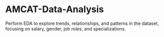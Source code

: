# AMCAT-Data-Analysis
Perform EDA to explore trends, relationships, and patterns in the dataset, focusing on salary, gender, job roles, and specializations.
